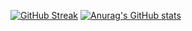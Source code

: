 
 
 
[![GitHub Streak](http://github-readme-streak-stats.herokuapp.com?user=patto220048&theme=radical&border_radius=5&date_format=M%20j%5B%2C%20Y%5D)](https://git.io/streak-stats)   [![Anurag's GitHub stats](https://github-readme-stats.vercel.app/api?username=patto220048&show_icons=true&theme=radical)](https://github.com/anuraghazra/github-readme-stats)

